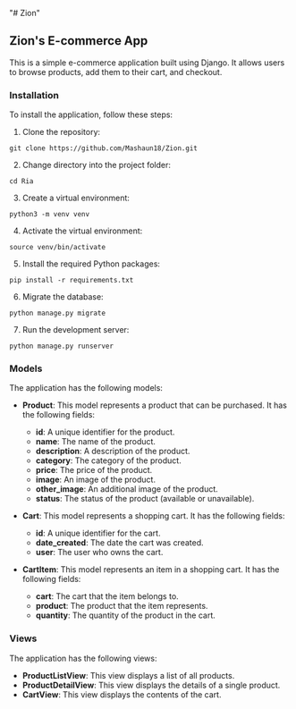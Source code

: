 "# Zion" 
 ## Zion's E-commerce App

This is a simple e-commerce application built using Django. It allows users to browse products, add them to their cart, and checkout.

### Installation

To install the application, follow these steps:

1. Clone the repository:

```
git clone https://github.com/Mashaun18/Zion.git
```

2. Change directory into the project folder:

```
cd Ria
```

3. Create a virtual environment:

```
python3 -m venv venv
```

4. Activate the virtual environment:

```
source venv/bin/activate
```

5. Install the required Python packages:

```
pip install -r requirements.txt
```

6. Migrate the database:

```
python manage.py migrate
```

7. Run the development server:

```
python manage.py runserver
```

### Models

The application has the following models:

* **Product**: This model represents a product that can be purchased. It has the following fields:

    * **id**: A unique identifier for the product.
    * **name**: The name of the product.
    * **description**: A description of the product.
    * **category**: The category of the product.
    * **price**: The price of the product.
    * **image**: An image of the product.
    * **other_image**: An additional image of the product.
    * **status**: The status of the product (available or unavailable).

* **Cart**: This model represents a shopping cart. It has the following fields:

    * **id**: A unique identifier for the cart.
    * **date_created**: The date the cart was created.
    * **user**: The user who owns the cart.

* **CartItem**: This model represents an item in a shopping cart. It has the following fields:

    * **cart**: The cart that the item belongs to.
    * **product**: The product that the item represents.
    * **quantity**: The quantity of the product in the cart.

### Views

The application has the following views:

* **ProductListView**: This view displays a list of all products.
* **ProductDetailView**: This view displays the details of a single product.
* **CartView**: This view displays the contents of the cart.
